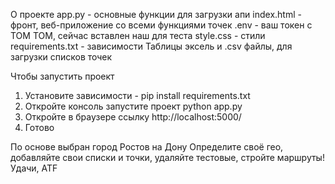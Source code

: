 О проекте
app.py - основные функции для загрузки апи
index.html - фронт, веб-приложение со всеми функциями точек
.env - ваш токен с ТОМ ТОМ, сейчас вставлен наш для теста
style.css - стили
requirements.txt -  зависимости
Таблицы эксель и .csv файлы, для загрузки списков точек

Чтобы запустить проект
1) Установите зависимости - pip install requirements.txt
2) Откройте консоль запустите проект python app.py
3) Откройте в браузере ссылку http://localhost:5000/
4) Готово

По основе выбран город Ростов на Дону
Определите своё гео, добавляйте свои списки и точки, удаляйте тестовые, стройте маршруты! Удачи, ATF